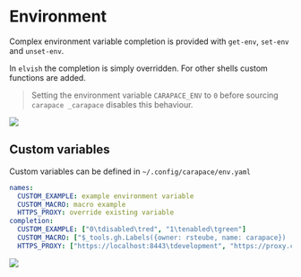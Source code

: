 # Environment

Complex environment variable completion is provided with `get-env`, `set-env` and `unset-env`.

In `elvish` the completion is simply overridden.
For other shells custom functions are added.

> Setting the environment variable `CARAPACE_ENV` to `0`
> before sourcing `carapace _carapace` disables this behaviour.

![](./environment.cast)

## Custom variables

Custom variables can be defined in `~/.config/carapace/env.yaml`

```yaml
names:
  CUSTOM_EXAMPLE: example environment variable
  CUSTOM_MACRO: macro example
  HTTPS_PROXY: override existing variable
completion:
  CUSTOM_EXAMPLE: ["0\tdisabled\tred", "1\tenabled\tgreen"]
  CUSTOM_MACRO: ["$_tools.gh.Labels({owner: rsteube, name: carapace}) ||| $uniquelist(,)"]
  HTTPS_PROXY: ["https://localhost:8443\tdevelopment", "https://proxy.company:443\tproduction"]
```

![](./environment-custom.cast)

